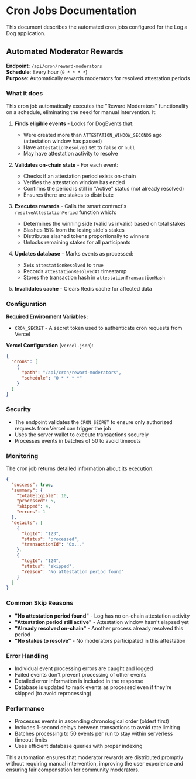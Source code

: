# Cron Jobs Documentation

This document describes the automated cron jobs configured for the Log a Dog application.

## Automated Moderator Rewards

**Endpoint**: `/api/cron/reward-moderators`  
**Schedule**: Every hour (`0 * * * *`)  
**Purpose**: Automatically rewards moderators for resolved attestation periods

### What it does

This cron job automatically executes the "Reward Moderators" functionality on a schedule, eliminating the need for manual intervention. It:

1. **Finds eligible events** - Looks for DogEvents that:
   - Were created more than `ATTESTATION_WINDOW_SECONDS` ago (attestation window has passed)
   - Have `attestationResolved` set to `false` or `null`
   - May have attestation activity to resolve

2. **Validates on-chain state** - For each event:
   - Checks if an attestation period exists on-chain
   - Verifies the attestation window has ended
   - Confirms the period is still in "Active" status (not already resolved)
   - Ensures there are stakes to distribute

3. **Executes rewards** - Calls the smart contract's `resolveAttestationPeriod` function which:
   - Determines the winning side (valid vs invalid) based on total stakes
   - Slashes 15% from the losing side's stakes
   - Distributes slashed tokens proportionally to winners
   - Unlocks remaining stakes for all participants

4. **Updates database** - Marks events as processed:
   - Sets `attestationResolved` to `true`
   - Records `attestationResolvedAt` timestamp
   - Stores the transaction hash in `attestationTransactionHash`

5. **Invalidates cache** - Clears Redis cache for affected data

### Configuration

**Required Environment Variables:**
- `CRON_SECRET` - A secret token used to authenticate cron requests from Vercel

**Vercel Configuration** (`vercel.json`):
```json
{
  "crons": [
    {
      "path": "/api/cron/reward-moderators",
      "schedule": "0 * * * *"
    }
  ]
}
```

### Security

- The endpoint validates the `CRON_SECRET` to ensure only authorized requests from Vercel can trigger the job
- Uses the server wallet to execute transactions securely
- Processes events in batches of 50 to avoid timeouts

### Monitoring

The cron job returns detailed information about its execution:

```json
{
  "success": true,
  "summary": {
    "totalEligible": 10,
    "processed": 5,
    "skipped": 4,
    "errors": 1
  },
  "details": [
    {
      "logId": "123",
      "status": "processed",
      "transactionId": "0x..."
    },
    {
      "logId": "124", 
      "status": "skipped",
      "reason": "No attestation period found"
    }
  ]
}
```

### Common Skip Reasons

- **"No attestation period found"** - Log has no on-chain attestation activity
- **"Attestation period still active"** - Attestation window hasn't elapsed yet
- **"Already resolved on-chain"** - Another process already resolved this period
- **"No stakes to resolve"** - No moderators participated in this attestation

### Error Handling

- Individual event processing errors are caught and logged
- Failed events don't prevent processing of other events
- Detailed error information is included in the response
- Database is updated to mark events as processed even if they're skipped (to avoid reprocessing)

### Performance

- Processes events in ascending chronological order (oldest first)
- Includes 1-second delays between transactions to avoid rate limiting
- Batches processing to 50 events per run to stay within serverless timeout limits
- Uses efficient database queries with proper indexing

This automation ensures that moderator rewards are distributed promptly without requiring manual intervention, improving the user experience and ensuring fair compensation for community moderators.